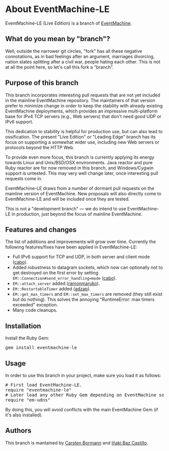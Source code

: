 # About EventMachine-LE #

EventMachine-LE (Live Edition) is a branch of [EventMachine](http://github.com/eventmachine/eventmachine).

## What do you mean by "branch"? ##

Well, outside the narrower git circles, "fork" has all these negative
connotations, as in bad feelings after an argument, marriages
divorcing, nation states splitting after a civil war, people hating
each other.  This is not at all the point here, so let's call this
fork a "branch".

## Purpose of this branch ##

This branch incorporates interesting pull requests that are not yet
included in the mainline EventMachine repository.  The maintainers of
that version prefer to minimize change in order to keep the stability
with already existing EventMachine deployments, which provides an
impressive multi-platform base for IPv4 TCP servers (e.g., Web
servers) that don't need good UDP or IPv6 support.

This dedication to stability is helpful for production use, but can
also lead to ossification.  The present "Live Edition" or "Leading
Edge" branch has its focus on supporting a somewhat wider use,
including new Web servers or protocols beyond the HTTP Web.

To provide even more focus, this branch is currently applying its
energy towards Linux and Unix/BSD/OSX environments.  Java reactor and
pure Ruby reactor are for now removed in this branch, and
Windows/Cygwin support is untested.  This may very well change later,
once interesting pull requests come in.

EventMachine-LE draws from a number of dormant pull requests on the
mainline version of EventMachine.  New proposals will also directly
come to EventMachine-LE and will be included once they are tested.

This is not a "development branch" — we do intend to use
EventMachine-LE in production, just beyond the focus of mainline
EventMachine.

## Features and changes ##

The list of additions and improvements will grow over time. Currently
the following features/fixes have been applied in EventMachine-LE:

* Full IPv6 support for TCP and UDP, in both server and client mode ([cabo]([https://github.com/eventmachine/eventmachine/pull/297)).
* Added robustness to datagram sockets, which now can optionally not to get destroyed on the first error by setting `EM::Connection#send_error_handling=mode` ([cabo]([https://github.com/eventmachine/eventmachine/pull/297)).
* `EM::attach_server` added ([ramonmaruko](https://github.com/eventmachine/eventmachine/pull/271)).
* `EM::RestartableTimer` added ([adzap](https://github.com/eventmachine/eventmachine/pull/114)).
* `EM::get_max_timers` and `EM::set_max_timers` are removed (they still exist but do nothing). This solves the annoying "RuntimeError: max timers exceeded" exception.
* Many code cleanups.


## Installation ##

Install the Ruby Gem:
<pre>
gem install eventmachine-le
</pre>


## Usage ##

In order to use this branch in your project, make sure you load it as follows:
<pre>
# First load EventMachine-LE.
require "eventmachine-le"
# Later load any other Ruby Gem depending on EventMachine so they will use EventMachine-LE.
require "em-udns"
</pre>

By doing this, you will avoid conflicts with the main EventMachine Gem (if it's also installed).


## Authors ##

This branch is mantained by [Carsten Bormann](https://github.com/cabo) and [Iñaki Baz Castillo](https://github.com/ibc).
